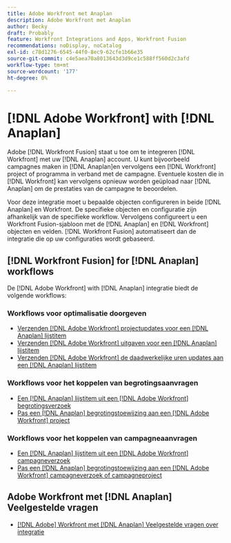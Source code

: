 ```yaml
---
title: Adobe Workfront met Anaplan
description: Adobe Workfront met Anaplan
author: Becky
draft: Probably
feature: Workfront Integrations and Apps, Workfront Fusion
recommendations: noDisplay, noCatalog
exl-id: c78d1276-6545-44f0-8ec9-62cfe1b66e35
source-git-commit: c4e5aea70a8013643d3d9ce1c588ff560d2c3afd
workflow-type: tm+mt
source-wordcount: '177'
ht-degree: 0%

---
```


# [!DNL Adobe Workfront] with [!DNL Anaplan]

Adobe [!DNL Workfront Fusion] staat u toe om te integreren [!DNL Workfront] met uw [!DNL Anaplan] account. U kunt bijvoorbeeld campagnes maken in [!DNL Anaplan]en vervolgens een [!DNL Workfront] project of programma in verband met de campagne. Eventuele kosten die in [!DNL Workfront] kan vervolgens opnieuw worden geüpload naar [!DNL Anaplan] om de prestaties van de campagne te beoordelen.

Voor deze integratie moet u bepaalde objecten configureren in beide [!DNL Anaplan] en Workfront. De specifieke objecten en configuratie zijn afhankelijk van de specifieke workflow. Vervolgens configureert u een Workfront Fusion-sjabloon met de [!DNL Anaplan] en [!DNL Workfront] objecten en velden. [!DNL Workfront Fusion] automatiseert dan de integratie die op uw configuraties wordt gebaseerd.

## [!DNL Workfront Fusion] for [!DNL Anaplan] workflows

De [!DNL Adobe Workfront] with [!DNL Anaplan] integratie biedt de volgende workflows:

### Workflows voor optimalisatie doorgeven

* [Verzenden [!DNL Adobe Workfront] projectupdates voor een [!DNL Anaplan] lijstitem](../../workfront-integrations-and-apps/adobe-workfront-with-anaplan/send-workfront-project-updates-to-anaplan-list-item.md)
* [Verzenden [!DNL Adobe Workfront] uitgaven voor een [!DNL Anaplan] lijstitem](../../workfront-integrations-and-apps/adobe-workfront-with-anaplan/send-workfront-project-expenses-to-anaplan-list-item.md)
* [Verzenden [!DNL Adobe Workfront] de daadwerkelijke uren updates aan een [!DNL Anaplan] lijstitem](../../workfront-integrations-and-apps/adobe-workfront-with-anaplan/send-workfront-project-actual-hours-updates-to-anaplan-list-item.md)

### Workflows voor het koppelen van begrotingsaanvragen

* [Een [!DNL Anaplan] lijstitem uit een [!DNL Adobe Workfront] begrotingsverzoek](../../workfront-integrations-and-apps/adobe-workfront-with-anaplan/create-an-anaplan-list-item-from-a-workfront-budget-request.md)
* [Pas een [!DNL Anaplan] begrotingstoewijzing aan een [!DNL Adobe Workfront] project](../../workfront-integrations-and-apps/adobe-workfront-with-anaplan/apply-anaplan-budget-allocation-to-workfront-projects.md)

### Workflows voor het koppelen van campagneaanvragen

* [Een [!DNL Anaplan] lijstitem uit een [!DNL Adobe Workfront] campagneverzoek](../../workfront-integrations-and-apps/adobe-workfront-with-anaplan/create-an-anaplan-list-item-from-a-workfront-campaign-request.md)
* [Pas een [!DNL Anaplan] begrotingstoewijzing aan een [!DNL Adobe Workfront] campagneverzoek of campagneproject](../../workfront-integrations-and-apps/adobe-workfront-with-anaplan/apply-anaplan-budget-allocation-to-workfront-campaign-requests-and-projects.md)

## Adobe Workfront met [!DNL Anaplan] Veelgestelde vragen

* [[!DNL Adobe] Workfront met [!DNL Anaplan] Veelgestelde vragen over integratie](../../workfront-integrations-and-apps/adobe-workfront-with-anaplan/anaplan-integration-faq.md)
